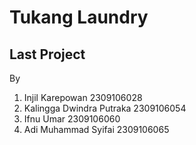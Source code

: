 # Tukang Laundry

## Last Project

By

1. Injil Karepowan 2309106028
2. Kalingga Dwindra Putraka 2309106054
3. Ifnu Umar 2309106060
4. Adi Muhammad Syifai 2309106065
